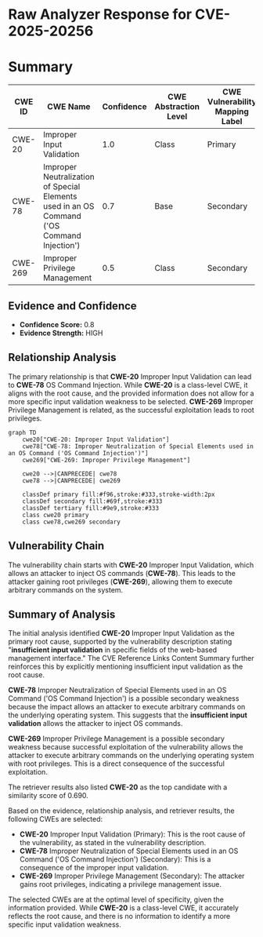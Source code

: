 # Raw Analyzer Response for CVE-2025-20256

# Summary
| CWE ID | CWE Name | Confidence | CWE Abstraction Level | CWE Vulnerability Mapping Label | CWE-Vulnerability Mapping Notes |
|---|---|---|---|---|---|
| CWE-20 | Improper Input Validation | 1.0 | Class | Primary | Allowed-with-Review |
| CWE-78 | Improper Neutralization of Special Elements used in an OS Command ('OS Command Injection') | 0.7 | Base | Secondary | Allowed |
| CWE-269 | Improper Privilege Management | 0.5 | Class | Secondary | Discouraged |

## Evidence and Confidence

*   **Confidence Score:** 0.8
*   **Evidence Strength:** HIGH

## Relationship Analysis
The primary relationship is that **CWE-20** Improper Input Validation can lead to **CWE-78** OS Command Injection. While **CWE-20** is a class-level CWE, it aligns with the root cause, and the provided information does not allow for a more specific input validation weakness to be selected. **CWE-269** Improper Privilege Management is related, as the successful exploitation leads to root privileges.

```mermaid
graph TD
    cwe20["CWE-20: Improper Input Validation"]
    cwe78["CWE-78: Improper Neutralization of Special Elements used in an OS Command ('OS Command Injection')"]
    cwe269["CWE-269: Improper Privilege Management"]
    
    cwe20 -->|CANPRECEDE| cwe78
    cwe78 -->|CANPRECEDE| cwe269

    classDef primary fill:#f96,stroke:#333,stroke-width:2px
    classDef secondary fill:#69f,stroke:#333
    classDef tertiary fill:#9e9,stroke:#333
    class cwe20 primary
    class cwe78,cwe269 secondary
```

## Vulnerability Chain
The vulnerability chain starts with **CWE-20** Improper Input Validation, which allows an attacker to inject OS commands (**CWE-78**). This leads to the attacker gaining root privileges (**CWE-269**), allowing them to execute arbitrary commands on the system.

## Summary of Analysis
The initial analysis identified **CWE-20** Improper Input Validation as the primary root cause, supported by the vulnerability description stating "**insufficient input validation** in specific fields of the web-based management interface." The CVE Reference Links Content Summary further reinforces this by explicitly mentioning insufficient input validation as the root cause.

**CWE-78** Improper Neutralization of Special Elements used in an OS Command ('OS Command Injection') is a possible secondary weakness because the impact allows an attacker to execute arbitrary commands on the underlying operating system. This suggests that the **insufficient input validation** allows the attacker to inject OS commands.

**CWE-269** Improper Privilege Management is a possible secondary weakness because successful exploitation of the vulnerability allows the attacker to execute arbitrary commands on the underlying operating system with root privileges. This is a direct consequence of the successful exploitation.

The retriever results also listed **CWE-20** as the top candidate with a similarity score of 0.690.

Based on the evidence, relationship analysis, and retriever results, the following CWEs are selected:

*   **CWE-20** Improper Input Validation (Primary): This is the root cause of the vulnerability, as stated in the vulnerability description.
*   **CWE-78** Improper Neutralization of Special Elements used in an OS Command ('OS Command Injection') (Secondary): This is a consequence of the improper input validation.
*   **CWE-269** Improper Privilege Management (Secondary): The attacker gains root privileges, indicating a privilege management issue.

The selected CWEs are at the optimal level of specificity, given the information provided. While **CWE-20** is a class-level CWE, it accurately reflects the root cause, and there is no information to identify a more specific input validation weakness.